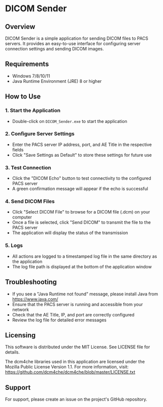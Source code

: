 # DICOM Sender

## Overview
DICOM Sender is a simple application for sending DICOM files to PACS servers. It provides an easy-to-use interface for configuring server connection settings and sending DICOM images.

## Requirements
- Windows 7/8/10/11
- Java Runtime Environment (JRE) 8 or higher

## How to Use

### 1. Start the Application
- Double-click on `DICOM_Sender.exe` to start the application

### 2. Configure Server Settings
- Enter the PACS server IP address, port, and AE Title in the respective fields
- Click "Save Settings as Default" to store these settings for future use

### 3. Test Connection
- Click the "DICOM Echo" button to test connectivity to the configured PACS server
- A green confirmation message will appear if the echo is successful

### 4. Send DICOM Files
- Click "Select DICOM File" to browse for a DICOM file (.dcm) on your computer
- Once a file is selected, click "Send DICOM" to transmit the file to the PACS server
- The application will display the status of the transmission

### 5. Logs
- All actions are logged to a timestamped log file in the same directory as the application
- The log file path is displayed at the bottom of the application window

## Troubleshooting
- If you see a "Java Runtime not found" message, please install Java from https://www.java.com/
- Ensure that the PACS server is running and accessible from your network
- Check that the AE Title, IP, and port are correctly configured
- Review the log file for detailed error messages

## Licensing
This software is distributed under the MIT License. See LICENSE file for details.

The dcm4che libraries used in this application are licensed under the Mozilla Public License Version 1.1.
For more information, visit: https://github.com/dcm4che/dcm4che/blob/master/LICENSE.txt

## Support
For support, please create an issue on the project's GitHub repository. 